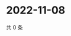 # 2022-11-08

共 0 条

<!-- BEGIN WEIBO -->
<!-- 最后更新时间 Tue Nov 08 2022 19:14:04 GMT+0800 (China Standard Time) -->

<!-- END WEIBO -->
